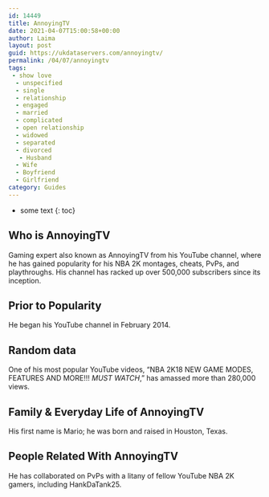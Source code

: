 ```yaml
---
id: 14449
title: AnnoyingTV
date: 2021-04-07T15:00:58+00:00
author: Laima
layout: post
guid: https://ukdataservers.com/annoyingtv/
permalink: /04/07/annoyingtv
tags:
 - show love
  - unspecified
  - single
  - relationship
  - engaged
  - married
  - complicated
  - open relationship
  - widowed
  - separated
  - divorced
   - Husband
  - Wife
  - Boyfriend
  - Girlfriend
category: Guides
---
```


* some text
{: toc}


## Who is AnnoyingTV
                  
                  
                  
Gaming expert also known as AnnoyingTV from his YouTube channel, where he has gained popularity for his NBA 2K montages, cheats, PvPs, and playthroughs. His channel has racked up over 500,000 subscribers since its inception.
                  
              
            
              
            
                
                
                
## Prior to Popularity
                  
                  
                  
He began his YouTube channel in February 2014. 
                  
              
            
              
            
                
                
                
## Random data
                  
                  
                  
One of his most popular YouTube videos, &#8220;NBA 2K18 NEW GAME MODES, FEATURES AND MORE!!! *MUST WATCH*,&#8221; has amassed more than 280,000 views. 
                  
              
            
              
            
                
                
                
## Family & Everyday Life of AnnoyingTV
                  
                  
                  
His first name is Mario; he was born and raised in Houston, Texas. 
                  
              
            
              
            
                
                
                
## People Related With AnnoyingTV
                  
                  
                  
He has collaborated on PvPs with a litany of fellow YouTube NBA 2K gamers, including HankDaTank25. 
                  
              
            
              
            
                
              
            
              
              
            
            
              
            
          
          
          